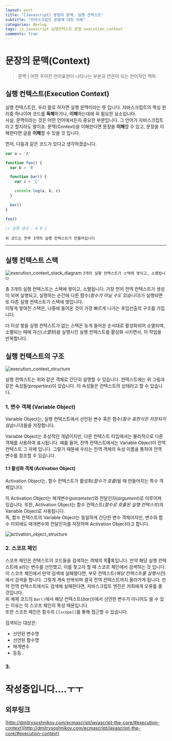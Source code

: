 ```yaml
---
layout: post
title: "[Javascript] 문법의 문맥, 실행 컨텍스트"
subtitle: "자바스크립트 문법에 대한 이해"
categories: devlog
tags: js javascript 실행컨텍스트 문법 execution_context
comments: true
---
```


# 문장의 문맥(Context)

> 문맥 | 어떤 주어진 언어표현이 나타나는 부분과 연관이 되는 언어적인 맥락.

## 실행 컨텍스트(Execution Context)

실행 컨텍스트란, 우리 말로 하자면 실행 문맥이라는 뜻 입니다. 자바스크립트의 핵심 원리중 하나이며 코드를 **독해**하거나, **이해**하는데에 꼭 필요한 요소입니다.  
사실, 문맥이라는 것은 어떤 언어에서든지 중요한 부분입니다. 그 언어가 자바스크립트라고 할지라도 말이죠. 문맥(Context)을 이해한다면 문장을 **이해**할 수 있고, 문장을 이해한다면 글을 **이해**할 수 있을 것 입니다.

먼저, 다음과 같은 코드가 있다고 생각하겠습니다.

```javascript
var a = 'A'

function foo() {
  var b = 'B'

  function bar() {
    var c = 'C'

    console.log(a, b, c)
  }

  bar()
}

foo()

// 실행 결과 : A B C
```
`위 코드는 전부 3개의 실행 컨텍스트가 만들어집니다`


-----

## 실행 컨텍스트 스택

![execution_context_stack_diagram](https://jong-hui.github.io/assets/img/posts/execution-context/1.png)
`3개의 실행 컨텍스트가 스택에 쌓이고, 소멸됩니다`

총 3개의 실행 컨텍스트는 스택에 쌓이고, 소멸됩니다. 가장 먼저 전역 컨텍스트가 생성이 되며 실행되고, 실행하는 순간에 다른 함수(_함수가 아닐 수도 있습니다_)가 실행되면 또 다른 실행 컨텍스트가 스택에 쌓입니다.  
이렇게 쌓여진 스택은, 나중에 들어온 것이 가장 빠르게 나가는 후입선출의 구조를 가집니다.

더 이상 쌓을 실행 컨텍스트가 없는 스택은 늦게 들어온 순서대로 활성화되어 소멸되며, 소멸되는 때에 자신(_소멸된_)을 실행시킨 실행 컨텍스트를 활성화 시키면서, 이 작업을 반복합니다.

## 실행 컨텍스트의 구조

![execution_context_structure](https://jong-hui.github.io/assets/img/posts/execution-context/2.png)

실행 컨텍스트는 위와 같은 객체로 간단히 설명할 수 있습니다. 컨텍스트에는 위 그림과 같은 속성들(_properties_)이 있습니다. 이 속성들은 컨텍스트의 상태라고 할 수 있습니다.


### 1. 변수 객체 (Variable Object)

Variable Object는, 실행 컨텍스트에서 선언된 변수 혹은 함수(_함수 표현식은 저장되지 않습니다_)들을 저장합니다.

Variable Object는 추상적인 개념이지만, 다른 컨텍스트 타입에서는 물리적으로 다른 객체를 사용하여 표시됩니다. 예를 들어, 전역 컨텍스트에서는 Variable Object이 전역 컨텍스트 그 자체 입니다. 그렇기 때문에 우리는 전역 객체의 속성 이름을 통하여 전역 변수를 참조할 수 있습니다.


#### 1.1 활성화 객체 (Activation Object)

Activation Object는, 함수 컨텍스트가 활성화(_함수가 호출_)될 때 만들어지는 특수 객체입니다. 

이 Activation Object는 매개변수(_parameter_)와 전달인자(_argument_)로 이루어져 있습니다. 또한, Activation Object는 함수 컨텍스트(_함수로 호출된 실행 컨텍스트_)의 Variable Object로 사용됩니다.  
즉, 함수 컨텍스트의 Variable Object는 동일하게 간단한 변수 객체이지만, 변수와 함수 이외에도 매개변수와 전달인자를 저장하며 Activation Object라고 합니다.

![activation_object_structure](https://jong-hui.github.io/assets/img/posts/execution-context/1.png)


### 2. 스코프 체인

스코프 체인은 컨텍스트의 코드들을 검색하는 객체의 목록입니다. 만약 해당 실행 컨텍스트에 a라는 변수를 선언했고, 이를 찾고자 할 때 스코프 체인에서 검색하는 것 입니다.  
이 스코프 체인에서 만약 검색에 실패했다면, 부모 컨텍스트(_해당 컨텍스트를 실행시킨_)에서 검색을 합니다. 그렇게 계속 반복되며 결국 전역 컨텍스트까지 올라가게 됩니다. 만약 전역 컨텍스트에서도 검색에 실패한다면, 자바스크립트 엔진은 저희에게 오류를 줄 것입니다.  
위 예제 코드의 `bar()`에서 해당 컨텍스트(_bar()_)에서 선언한 변수가 아니어도 쓸 수 있는 이유는 이 스코프 체인의 특성 때문입니다.  
또한 스코프 체인은 함수의 `[[scope]]`를 통해 접근할 수 있습니다.

검색되는 대상은:
- 선언된 변수명
- 선언된 함수명
- 매개변수
- 등등..

### 3. 

# 작성중입니다....ㅜㅜ

## 외부링크

[http://dmitrysoshnikov.com/ecmascript/javascript-the-core/#execution-context](http://dmitrysoshnikov.com/ecmascript/javascript-the-core/#execution-context)
